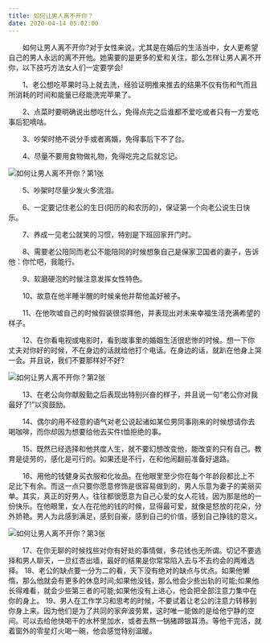 ```yaml
---
title: 如何让男人离不开你？
date: 2020-04-14 05:02:00
---
```




　　如何让男人离不开你?对于女性来说，尤其是在婚后的生活当中，女人更希望自己的男人永远的离不开他。她需要的是更多的爱和关注，那么怎样让男人离不开你，以下技巧方法女人们一定要学会!

　　1、老公想吃苹果时马上就去洗，经验证明推来推去的结果不仅有伤和气而且所消耗的时间和能量已经能洗完苹果了。

　　2、点菜时要明确说出想吃什么，免得点完之后谁都不爱吃或者只有一方爱吃事后犯嘀咕。

　　3、吵架时绝不说分手或者离婚，免得事后下不了台。

　　4、尽量不要用食物做礼物，免得吃完之后就忘记。

![如何让男人离不开你？第1张](/img/4d1166df3f5d7d57381c5250ad32f2dc.jpg)

　　5、吵架时尽量少发火多流泪。

　　6、一定要记住老公的生日(阳历的和农历的)，保证第一个向老公说生日快乐。

　　7、养成一见老公就笑的习惯，特别是下班回家开门时。

　　8、需要老公陪同而老公不能陪同的时候想象自己是保家卫国者的妻子，告诉他：你忙吧，我能行。

　　9、软磨硬泡的时候注意发挥女性特色。

　　10、故意在他半睡半醒的时候亲他并帮他盖好被子。

　　11、在他吹嘘自己的时候假装很崇拜他，并表现出对未来幸福生活充满希望的样子。

　　12、在你看电视或电影时，看到故事里的婚姻生活很悲惨的时候。想一下你丈夫对你好的时候，不在身边的话就给他打个电话。在身边的话，就趴在他身上哭一会。并且说，我们不要那样好不好?

![如何让男人离不开你？第2张](/img/7ba3c066ab2c4aa2f231b6b9cd862a90.jpg)

　　13、在老公向你献殷勤之后表现出特别兴奋的样子，并且说一句“老公你对我最好了!”以资鼓励。

　　14、偶尔的用不经意的语气对老公说起诸如某位男同事刚来的时候想请你去喝咖啡，而你却因为想要给他去买件t恤拒绝的事。

　　15、既然已经选择和他共度人生，就不要幻想改变他，能改变的只有自己。教育是徒劳的，感化是可行的。如果还是不行，在和他闹翻前准备好退路。

　　16、用他的钱健身买衣服和化妆品。在他眼里至少你在每个年龄段都比上不足比下有余。而这一点只要你愿意修饰是很容易做到的，男人乐意为妻子的美丽买单。其实，真正的好男人，往往都很愿意为自己心爱的女人花钱，因为那是他的一份快乐。在他眼里，女人在花他的钱的时候，显得最可爱，就像是怒放的花朵，分外娇艳。男人为此感到满足，感到自豪，感到自己的价值，感到自己挣钱的意义。

![如何让男人离不开你？第3张](/img/5bd721e1b165fa7f59ca3975cf9cd293.jpg)

　　17、在你无聊的时候找些对你有好处的事情做，多花钱也无所谓。切记不要选择和男人聊天，一旦红杏出墙，最好的结果是你常常陷入去与不去约会的两难选择。 18、老公的缺点要一分为二的看，天下没有绝对的缺点与优点。如果他懒惰，那么他就会有更多的休息时间;如果他没钱，那么他会少些出轨的可能;如果他长得难看，就会少些第三者的可能;如果他没有上进心，他会把全部注意力集中在你的身上。 19、男人在工作学习和思考的时候，不要试着让老公的注意力转移到你身上来。因为他们是为了共同的家奔波劳累，这时唯一能做的是给他宁静的空间。可以去给他快喝干的水杯里加水，或者去熬一锅猪蹄银耳汤。等他干完活，就着窗外的零星灯火喝一碗，他会感觉特别温暖。